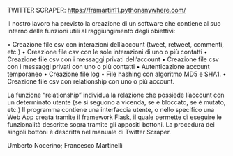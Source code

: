 TWITTER SCRAPER: https://framartin11.pythonanywhere.com/

Il nostro lavoro ha previsto la creazione di un software che contiene al suo interno delle
funzioni utili al raggiungimento degli obiettivi:

• Creazione file csv con interazioni dell’account (tweet, retweet, commenti, etc.)
• Creazione file csv con le sole interazioni di uno o più contatti
• Creazione file csv con i messaggi privati dell’account
• Creazione file csv con i messaggi privati con uno o più contatti
• Autenticazione account temporaneo
• Creazione file log
• File hashing con algoritmo MD5 e SHA1.
• Creazione file csv con relationship con uno o più account.

La funzione “relationship” individua la relazione che possiede l’account con un
determinato utente (se si seguono a vicenda, se è bloccato, se è mutato, etc.)
Il programma contiene una interfaccia utente, o nello specifico una Web App creata
tramite il framework Flask, il quale permette di eseguire le funzionalità descritte sopra
tramite gli appositi bottoni. La procedura dei singoli bottoni è descritta nel manuale di
Twitter Scraper. 

Umberto Nocerino; Francesco Martinelli
